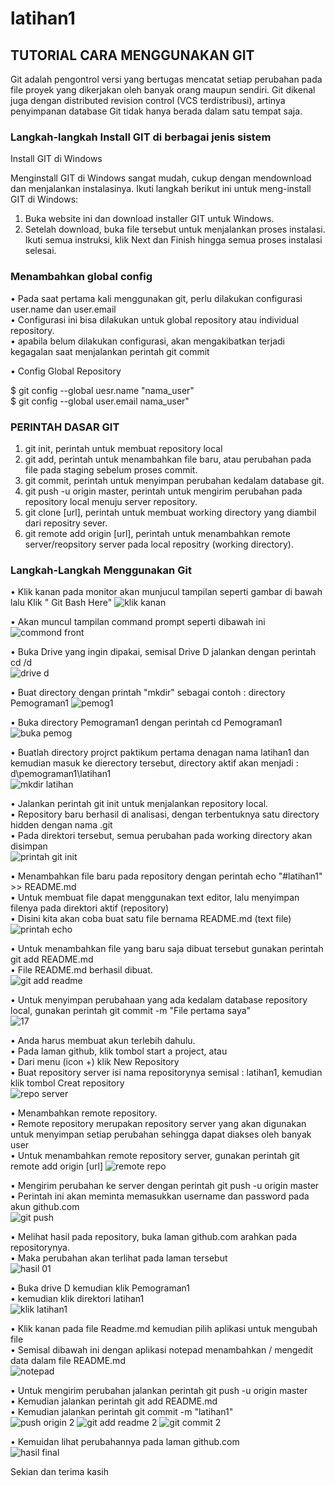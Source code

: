 # latihan1

## TUTORIAL CARA MENGGUNAKAN GIT

Git adalah pengontrol versi yang bertugas mencatat setiap perubahan pada file proyek yang dikerjakan oleh banyak orang maupun sendiri. Git dikenal juga dengan distributed revision control (VCS terdistribusi), artinya penyimpanan database Git tidak hanya berada dalam satu tempat saja.

### Langkah-langkah Install GIT di berbagai jenis sistem

Install GIT di Windows

Menginstall GIT di Windows sangat mudah, cukup dengan mendownload dan menjalankan instalasinya. Ikuti langkah berikut ini untuk meng-install GIT di Windows:

1. Buka website ini dan download installer GIT untuk Windows.
2. Setelah download, buka file tersebut untuk menjalankan proses instalasi. Ikuti semua instruksi, klik Next dan Finish hingga semua  proses instalasi selesai.

### Menambahkan global config                                                                               
• Pada saat pertama kali menggunakan git, perlu dilakukan configurasi user.name dan user.email                   
• Configurasi ini bisa dilakukan untuk global repository atau individual repository.                                 
• apabila belum dilakukan configurasi, akan mengakibatkan terjadi kegagalan saat menjalankan perintah git commit                

• Config Global Repository                                                                                     

$ git config --global uesr.name "nama_user"                                                                
$ git config --global user.email nama_user"


### PERINTAH DASAR GIT

1. git init, perintah untuk membuat repository local
2. git add, perintah untuk menambahkan file baru, atau perubahan pada file pada staging sebelum proses commit.
3. git commit, perintah untuk menyimpan perubahan kedalam database git.
4. git push -u origin master, perintah untuk mengirim perubahan pada repository local menuju server repository.
5. git clone [url], perintah untuk membuat working directory yang diambil dari repositry sever.
6. git remote add origin [url], perintah untuk menambahkan remote server/reopsitory server pada local repositry (working directory).


### Langkah-Langkah Menggunakan Git

• Klik kanan pada monitor akan munjucul tampilan seperti gambar di bawah lalu Klik " Git Bash Here"
![klik kanan](https://user-images.githubusercontent.com/46584235/51678735-af59b180-200f-11e9-86f2-377378e3ddbd.jpeg)

• Akan muncul tampilan command prompt seperti dibawah ini                                     
![commond front](https://user-images.githubusercontent.com/46584235/51678746-b7195600-200f-11e9-908c-050b95711a54.jpeg)

• Buka Drive yang ingin dipakai, semisal Drive D  jalankan dengan perintah cd /d                       
![drive d](https://user-images.githubusercontent.com/46584235/51678761-c1d3eb00-200f-11e9-8a81-0dd9ed5e7429.jpeg)

• Buat directory dengan printah "mkdir" sebagai contoh : directory Pemograman1 
![pemog1](https://user-images.githubusercontent.com/46584235/51678781-d31cf780-200f-11e9-824b-7e3b9a389506.jpeg)

• Buka directory Pemograman1 dengan perintah cd Pemograman1                            
![buka pemog](https://user-images.githubusercontent.com/46584235/51678794-db753280-200f-11e9-9f2d-ede68e191ddd.jpeg)

• Buatlah directory projrct paktikum pertama denagan nama latihan1 dan kemudian masuk ke dierectory tersebut, directory aktif akan         menjadi : d\pemograman1\latihan1                      
![mkdir latihan](https://user-images.githubusercontent.com/46584235/51678808-e203aa00-200f-11e9-8f02-088734603990.jpeg)

• Jalankan perintah git init untuk menjalankan repository local.                                                                         
• Repository baru berhasil di analisasi, dengan terbentuknya satu directory hidden dengan nama .git                                     
• Pada direktori tersebut, semua perubahan pada working directory akan disimpan                                         
![printah git init](https://user-images.githubusercontent.com/46584235/51678876-ff387880-200f-11e9-9655-fd106724468f.jpeg)

• Menambahkan file baru pada repository dengan perintah echo "#latihan1" >> README.md                                             
• Untuk membuat file dapat menggunakan text editor, lalu menyimpan filenya pada direktori aktif (repository)                       
• Disini kita akan coba buat satu file bernama README.md (text file)                                       
![printah echo](https://user-images.githubusercontent.com/46584235/51678856-f47de380-200f-11e9-9479-df02b09770bc.jpeg)

• Untuk menambahkan file yang baru saja dibuat tersebut gunakan perintah git add README.md                           
• File README.md berhasil dibuat.                                    
![git add readme](https://user-images.githubusercontent.com/46584235/51678898-0cedfe00-2010-11e9-8e36-fe43769a7a7e.jpeg)

• Untuk menyimpan perubahaan yang ada kedalam database repository local, gunakan perintah git commit -m "File pertama saya"     
![17](https://user-images.githubusercontent.com/46584235/51680875-8f2cf100-2015-11e9-8b74-aac226788a78.jpeg)

• Anda harus membuat akun terlebih dahulu.                 
• Pada laman github, klik tombol start a project, atau                                                
• Dari menu (icon +) klik New Repository                                           
• Buat repository server isi nama repositorynya semisal : latihan1, kemudian klik tombol Creat repository                         
![repo server](https://user-images.githubusercontent.com/46584235/51678919-1a0aed00-2010-11e9-803f-b7c639ad2925.jpeg)

• Menambahkan remote repository.                                                                                           
• Remote repository merupakan repository server yang akan digunakan untuk menyimpan setiap perubahan sehingga dapat diakses oleh banyak   user                                                           
• Untuk menambahkan remote repository server, gunakan perintah git remote add origin [url]
![remote repo](https://user-images.githubusercontent.com/46584235/51678946-298a3600-2010-11e9-8f32-de6c7dd3c61c.jpeg)

• Mengirim perubahan ke server dengan perintah git push -u origin master                                      
• Perintah ini akan meminta memasukkan username dan password pada akun github.com                          
![git push](https://user-images.githubusercontent.com/46584235/51678958-3149da80-2010-11e9-8bbc-5737a16d1f7e.jpeg)

• Melihat hasil pada repository, buka laman github.com arahkan pada repositorynya.                                                      
• Maka perubahan akan terlihat pada laman tersebut                                  
![hasil 01](https://user-images.githubusercontent.com/46584235/51678981-3f97f680-2010-11e9-99c1-b5199fe5d0a8.jpeg)

• Buka drive D kemudian klik Pemograman1                                
• kemudian klik direktori latihan1                                                                          
![klik latihan1](https://user-images.githubusercontent.com/46584235/51680812-5a209e80-2015-11e9-915e-26f8aaa380d8.jpeg)

• Klik kanan pada file Readme.md kemudian pilih aplikasi untuk mengubah file                                      
• Semisal dibawah ini dengan aplikasi notepad menambahkan / mengedit data dalam file README.md                                                  
![notepad](https://user-images.githubusercontent.com/46584235/51679023-60604c00-2010-11e9-8b79-617805ea0c72.jpg)

• Untuk mengirim perubahan jalankan perintah git push -u origin master                                                    
• Kemudian jalankan perintah git add README.md                                                                
• Kemudian jalankan perintah git commit -m "latihan1"                                                                  
![push origin 2](https://user-images.githubusercontent.com/46584235/51679040-6eae6800-2010-11e9-834c-6773b7f17200.jpg)
![git add readme 2](https://user-images.githubusercontent.com/46584235/51679053-753cdf80-2010-11e9-9f76-36e4ac970623.jpg)
![git commit 2](https://user-images.githubusercontent.com/46584235/51679070-7e2db100-2010-11e9-8bd4-fd927dc185c3.jpg)

• Kemuidan lihat perubahannya pada laman github.com                                              
![hasil final](https://user-images.githubusercontent.com/46584235/51679084-85ed5580-2010-11e9-9caf-4fe414e97cf8.jpg)

 Sekian dan terima kasih 
